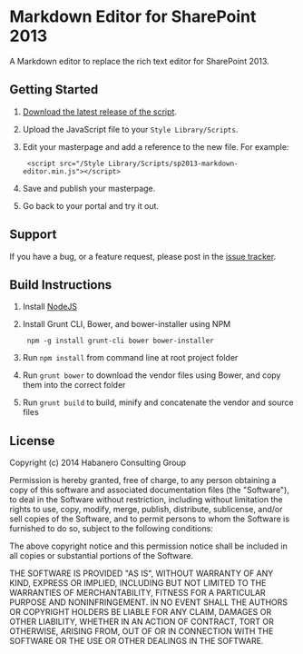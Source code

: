 # Markdown Editor for SharePoint 2013

A Markdown editor to replace the rich text editor for SharePoint 2013.


## Getting Started

1. [Download the latest release of the script](https://github.com/habaneroconsulting/sp2013-markdown-editor/releases/latest).

2. Upload the JavaScript file to your `Style Library/Scripts`.

3. Edit your masterpage and add a reference to the new file. For example:

        <script src="/Style Library/Scripts/sp2013-markdown-editor.min.js"></script>

4. Save and publish your masterpage.

5. Go back to your portal and try it out.


## Support

If you have a bug, or a feature request, please post in the [issue tracker](https://github.com/habaneroconsulting/sp2013-markdown-editor/issues).


## Build Instructions

1. Install [NodeJS](http://nodejs.org/)

2. Install Grunt CLI, Bower, and bower-installer using NPM

        npm -g install grunt-cli bower bower-installer

3. Run `npm install` from command line at root project folder

4. Run `grunt bower` to download the vendor files using Bower, and copy them into the correct folder

5. Run `grunt build` to build, minify and concatenate the vendor and source files


## License

Copyright (c) 2014 Habanero Consulting Group

Permission is hereby granted, free of charge, to any person obtaining a copy of this software and associated documentation files (the "Software"), to deal in the Software without restriction, including without limitation the rights to use, copy, modify, merge, publish, distribute, sublicense, and/or sell copies of the Software, and to permit persons to whom the Software is furnished to do so, subject to the following conditions:

The above copyright notice and this permission notice shall be included in all copies or substantial portions of the Software.

THE SOFTWARE IS PROVIDED "AS IS", WITHOUT WARRANTY OF ANY KIND, EXPRESS OR IMPLIED, INCLUDING BUT NOT LIMITED TO THE WARRANTIES OF MERCHANTABILITY, FITNESS FOR A PARTICULAR PURPOSE AND NONINFRINGEMENT. IN NO EVENT SHALL THE AUTHORS OR COPYRIGHT HOLDERS BE LIABLE FOR ANY CLAIM, DAMAGES OR OTHER LIABILITY, WHETHER IN AN ACTION OF CONTRACT, TORT OR OTHERWISE, ARISING FROM, OUT OF OR IN CONNECTION WITH THE SOFTWARE OR THE USE OR OTHER DEALINGS IN THE SOFTWARE.